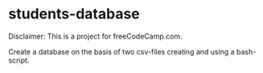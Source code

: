 # students-database
Disclaimer: This is a project for freeCodeCamp.com.

Create a database on the basis of two csv-files creating and using a bash-script.
